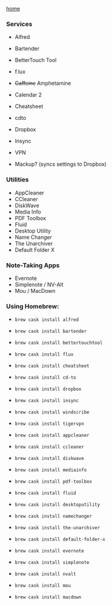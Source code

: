 [home](index.md)

### Services

- Alfred
- Bartender
- BetterTouch Tool
- f.lux
- ~~Caffeine~~ Amphetamine
- Calendar 2
- Cheatsheet
- cdto

- Dropbox
- Insync
- VPN

- Mackup? (syncs settings to Dropbox)


### Utilities

- AppCleaner
- CCleaner
- DiskWave
- Media Info
- PDF Toolbox
- Fluid
- Desktop Utility
- Name Changer
- The Unarchiver
- Default Folder X


### Note-Taking Apps
- Evernote
- Simplenote / NV-Alt
- Mou / MacDown


### Using Homebrew:

+ `brew cask install alfred`
+ `brew cask install bartender`
+ `brew cask install bettertouchtool`
+ `brew cask install flux`
+ `brew cask install cheatsheet`
+ `brew cask install cd-to`
 
+ `brew cask install dropbox`
+ `brew cask install insync`
+ `brew cask install windscribe`
+ `brew cask install tigervpn`
 
+ `brew cask install appcleaner`
+ `brew cask install ccleaner`
+ `brew cask install diskwave`
+ `brew cask install mediainfo`
+ `brew cask install pdf-toolbox`
+ `brew cask install fluid`
+ `brew cask install desktoputility`
+ `brew cask install namechanger`
+ `brew cask install the-unarchiver`
+ `brew cask install default-folder-x` 
 
+ `brew cask install evernote`
+ `brew cask install simplenote`
+ `brew cask install nvalt`
+ `brew cask install mou`
+ `brew cask install macdown`
